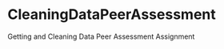 CleaningDataPeerAssessment
==========================

Getting and Cleaning Data Peer Assessment Assignment

